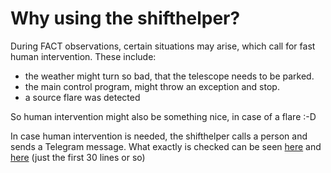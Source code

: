 # Why using the shifthelper?

During FACT observations, certain situations may arise, which call for fast human intervention. These include:

 * the weather might turn so bad, that the telescope needs to be parked.
 * the main control program, might throw an exception and stop.
 * a source flare was detected
 
So human intervention might also be something nice, in case of a flare :-D

In case human intervention is needed, the shifthelper calls a person and sends a Telegram message.
What exactly is checked can be seen [here](checks/webdim.py) and [here](checks/qla.py) (just the first 30 lines or so)
